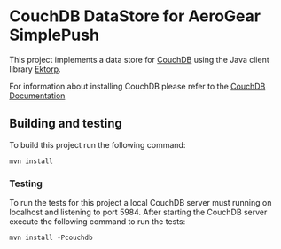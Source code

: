 # CouchDB DataStore for AeroGear SimplePush
This project implements a data store for [CouchDB](http://http://couchdb.apache.org/) using the Java client library 
[Ektorp](http://www.ektorp.org).

For information about installing CouchDB please refer to the [CouchDB Documentation](http://docs.couchdb.org/en/latest/install/index.html)


## Building and testing
To build this project run the following command:

    mvn install
    
### Testing
To run the tests for this project a local CouchDB server must running on localhost and listening to port 5984.
After starting the CouchDB server execute the following command to run the tests:

    mvn install -Pcouchdb

